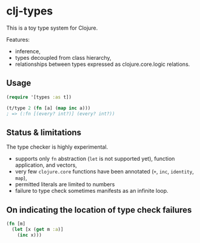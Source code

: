 # clj-types

This is a toy type system for Clojure.

Features:
- inference,
- types decoupled from class hierarchy,
- relationships between types expressed as clojure.core.logic relations.

## Usage

```clojure
(require '[types :as t])

(t/type 2 (fn [a] (map inc a)))
; => (:fn [(every? int?)] (every? int?))
```

## Status & limitations

The type checker is highly experimental.

- supports only `fn` abstraction (`let` is not supported yet), function application, and vectors,
- very few `clojure.core` functions have been annotated (`+`, `inc`, `identity`, `map`),
- permitted literals are limited to numbers
- failure to type check sometimes manifests as an infinite loop.

## On indicating the location of type check failures

```clojure
(fn [m]
  (let [x (get m :a)]
    (inc x)))
```